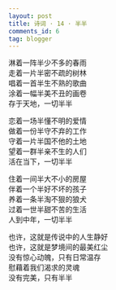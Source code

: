 ```yaml
---
layout: post
title: 诗词 · 14 · 半半
comments_id: 6
tag: blogger
---
```


淋着一阵半少不多的春雨<br />
走着一片半密不疏的树林<br />
唱着一首半生不熟的歌曲<br />
涂着一幅半美不丑的画卷<br />
存于天地，一切半半

恋着一场半懂不明的爱情<br />
做着一份半守不弃的工作<br />
守着一片半国不他的土地<br />
望着一群半亲不生的人们<br />
活在当下，一切半半

住着一间半大不小的房屋<br />
伴着一个半好不坏的孩子<br />
养着一条半淘不狠的狼犬<br />
过着一世半甜不苦的生活<br />
人到中年，一切半半

也许，这就是传说中的人生静好<br />
也许，这就是梦境间的最美红尘<br />
没有惊心动魄，只有日常温存<br />
慰藉着我们渴求的灵魂<br />
没有完美，只有半半
